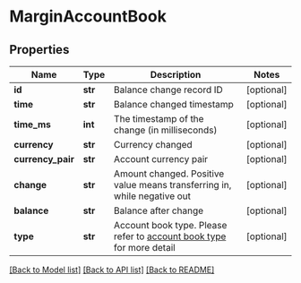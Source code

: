 # MarginAccountBook

## Properties
Name | Type | Description | Notes
------------ | ------------- | ------------- | -------------
**id** | **str** | Balance change record ID | [optional] 
**time** | **str** | Balance changed timestamp | [optional] 
**time_ms** | **int** | The timestamp of the change (in milliseconds) | [optional] 
**currency** | **str** | Currency changed | [optional] 
**currency_pair** | **str** | Account currency pair | [optional] 
**change** | **str** | Amount changed. Positive value means transferring in, while negative out | [optional] 
**balance** | **str** | Balance after change | [optional] 
**type** | **str** | Account book type.  Please refer to [account book type](#accountbook-type) for more detail | [optional] 

[[Back to Model list]](../README.md#documentation-for-models) [[Back to API list]](../README.md#documentation-for-api-endpoints) [[Back to README]](../README.md)


